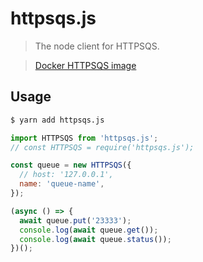 # httpsqs.js

> The node client for HTTPSQS.

> [Docker HTTPSQS image](https://hub.docker.com/r/toomee/httpsqs/)

## Usage

```sh
$ yarn add httpsqs.js
```

```js
import HTTPSQS from 'httpsqs.js';
// const HTTPSQS = require('httpsqs.js');

const queue = new HTTPSQS({
  // host: '127.0.0.1',
  name: 'queue-name',
});

(async () => {
  await queue.put('23333');
  console.log(await queue.get());
  console.log(await queue.status());
})();
```
